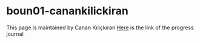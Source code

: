 # boun01-canankilickiran
This page is maintained by Canan Kılıçkıran
[Here](https://pjournal.github.io/boun01-canankilickiran/) is the link of the progress journal
